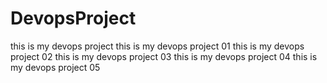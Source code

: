 # DevopsProject
this is my devops project
this is my devops project 01
this is my devops project 02
this is my devops project 03
this is my devops project 04
this is my devops project 05
